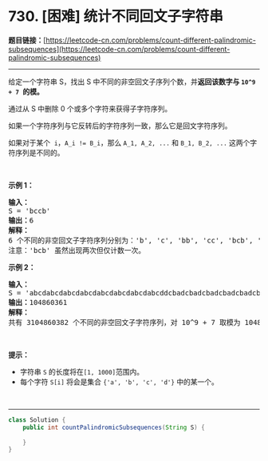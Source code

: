 # 730. [困难] 统计不同回文子字符串

**题目链接：**[https://leetcode-cn.com/problems/count-different-palindromic-subsequences](https://leetcode-cn.com/problems/count-different-palindromic-subsequences)

---

<div class="content__1Y2H">
 <div class="notranslate">
  <p>给定一个字符串 S，找出 S 中不同的非空回文子序列个数，并<strong>返回该数字与 <code>10^9 + 7 </code>的模。</strong></p> 
  <p>通过从 S 中删除 0 个或多个字符来获得子字符序列。</p> 
  <p>如果一个字符序列与它反转后的字符序列一致，那么它是回文字符序列。</p> 
  <p>如果对于某个&nbsp;&nbsp;<code>i</code>，<code>A_i != B_i</code>，那么&nbsp;<code>A_1, A_2, ...</code> 和&nbsp;<code>B_1, B_2, ...</code> 这两个字符序列是不同的。</p> 
  <p>&nbsp;</p> 
  <p><strong>示例 1：</strong></p> 
  <pre class="language-text"><strong>输入：</strong>
S = 'bccb'
<strong>输出：</strong>6
<strong>解释：</strong>
6 个不同的非空回文子字符序列分别为：'b', 'c', 'bb', 'cc', 'bcb', 'bccb'。
注意：'bcb' 虽然出现两次但仅计数一次。
</pre> 
  <p><strong>示例 2：</strong></p> 
  <pre class="language-text"><strong>输入：</strong>
S = 'abcdabcdabcdabcdabcdabcdabcdabcddcbadcbadcbadcbadcbadcbadcbadcba'
<strong>输出：</strong>104860361
<strong>解释：</strong>
共有 3104860382 个不同的非空回文子字符序列，对 10^9 + 7 取模为 104860361。
</pre> 
  <p>&nbsp;</p> 
  <p><strong>提示：</strong></p> 
  <ul> 
   <li>字符串&nbsp;<code>S</code>&nbsp;的长度将在<code>[1, 1000]</code>范围内。</li> 
   <li>每个字符&nbsp;<code>S[i]</code>&nbsp;将会是集合&nbsp;<code>{'a', 'b', 'c', 'd'}</code>&nbsp;中的某一个。</li> 
  </ul> 
  <p>&nbsp;</p> 
 </div>
</div>

---

```java
class Solution {
    public int countPalindromicSubsequences(String S) {
        
    }
}
```